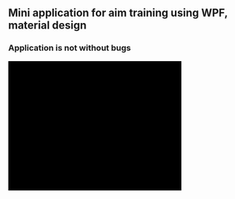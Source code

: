## Mini application for aim training using WPF, material design

### Application is not without bugs
<img src="https://github.com/IlyaOvchinnikov-0/AimTrainer/blob/main/Gif/ertyjuki.gif" width="350" />